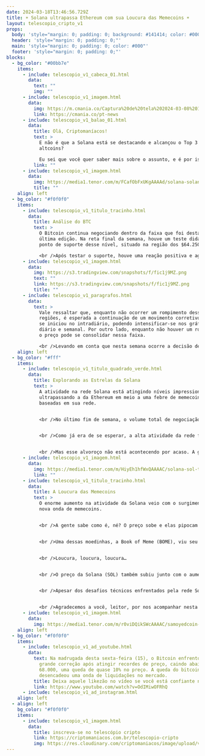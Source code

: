 ```yaml
---
date: 2024-03-18T13:46:56.729Z
title: ☀️ Solana ultrapassa Ethereum com sua Loucura das Memecoins ☀️
layout: telescopio_cripto_v1
props:
  body: 'style="margin: 0; padding: 0; background: #141414; color: #000"'
  header: 'style="margin: 0; padding: 0;"'
  main: 'style="margin: 0; padding: 0; color: #000"'
  footer: 'style="margin: 0; padding: 0;"'
blocks:
  - bg_color: "#00bb7e"
    items:
      - include: telescopio_v1_cabeca_01.html
        data:
          text: ""
          img: ""
      - include: telescopio_v1_imagem.html
        data:
          img: https://m.cmania.co/Captura%20de%20tela%202024-03-08%20115713.png
          link: https://cmania.co/pt-news
      - include: telescopio_v1_balao_01.html
        data:
          title: Olá, Criptomaníacos!
          text: >
            E não é que a Solana está se destacando e alcançou o Top 3 das
            altcoins?

            Eu sei que você quer saber mais sobre o assunto, e é por isso que escrevemos essa edição do Telescópio para ti!
          link: ""
      - include: telescopio_v1_imagem.html
        data:
          img: https://media1.tenor.com/m/FCafObFxUKgAAAAd/solana-solanasummer-baby-sun-teletubbies.gif
          title: ""
    align: left
  - bg_color: "#f0f0f0"
    items:
      - include: telescopio_v1_titulo_tracinho.html
        data:
          title: Análise do BTC
          text: >
            O Bitcoin continua negociando dentro da faixa que foi destacada na
            última edição. Na reta final da semana, houve um teste didático do
            ponto de suporte desse nível, situado na região dos $64.250. 

            <br />Após testar o suporte, houve uma reação positiva e agora aponta para um respiro de alta até a região de resistência dos $71.100.
      - include: telescopio_v1_imagem.html
        data:
          img: https://s3.tradingview.com/snapshots/f/fic1j9MZ.png
          text: ""
          link: https://s3.tradingview.com/snapshots/f/fic1j9MZ.png
          title: ""
      - include: telescopio_v1_paragrafos.html
        data:
          text: >
            Vale ressaltar que, enquanto não ocorrer um rompimento dessas
            regiões, é esperada a continuação de um movimento corretivo que já
            se iniciou no intradiário, podendo intensificar-se nos gráficos
            diário e semanal. Por outro lado, enquanto não houver um rompimento,
            o preço pode se consolidar nessa faixa.

            <br />Levando em conta que nesta semana ocorre a decisão de juros nos Estados Unidos na quarta-feira, é esperada uma tomada de decisão do Bitcoin e um movimento mais tendencioso.
    align: left
  - bg_color: "#fff"
    items:
      - include: telescopio_v1_titulo_quadrado_verde.html
        data:
          title: Explorando as Estrelas da Solana
          text: >
            A atividade na rede Solana está atingindo níveis impressionantes,
            ultrapassando a da Ethereum em meio a uma febre de memecoins
            baseadas em sua rede. 


            <br />No último fim de semana, o volume total de negociação da Solana superou o da Ethereum, atingindo US$ 3,52 bilhões, com um aumento diário de mais de US$ 1,1 bilhão em relação à rede Ethereum, de acordo com dados do DefiLlama e divulgados pela CoinTelegraph.


            <br />Como já era de se esperar, a alta atividade da rede fez com que muitas das transações falhassem por um período: houve cerca de 50% de falhas nas transações por aproximadamente 20 minutos.


            <br />Mas esse alvoroço não está acontecendo por acaso. A galera que ama uma memecoinzinha que está se esbaldando na blockchain Solana, viu?
      - include: telescopio_v1_imagem.html
        data:
          img: https://media1.tenor.com/m/HiyEh1hfWxQAAAAC/solana-sol-train-crypto-moon-up.gif
          link: ""
      - include: telescopio_v1_titulo_tracinho.html
        data:
          title: A Loucura das Memecoins
          text: >
            O enorme aumento na atividade da Solana veio com o surgimento de uma
            nova onda de memecoins. 


            <br />A gente sabe como é, né? O preço sobe e elas pipocam!


            <br />Uma dessas moedinhas, a Book of Meme (BOME), viu seu valor total de mercado sair do quase absoluto nada e alcançar US$ 1,45 bilhão em pouco mais de 2 dias. Já a Nap (NAP), aumentou sua capitalização de mercado de cerca de US$ 20 milhões para mais de US$ 330 milhões em menos de um dia.


            <br />Loucura, loucura, loucura…


            <br />O preço da Solana (SOL) também subiu junto com o aumento na atividade da rede. Esses ganhos fizeram com que a Solana ultrapassasse a Binance Coin (BNB), tornando-se a quarta maior criptomoeda em capitalização de mercado.


            <br />Apesar dos desafios técnicos enfrentados pela rede Solana, os investidores parecem otimistas em relação ao seu potencial de longo prazo. É um momento emocionante para a Solana e as memecoins baseadas nela, com o mercado cripto testemunhando uma nova onda de entusiasmo e atividade. 


            <br />Agradecemos a você, leitor, por nos acompanhar nesta jornada pelo universo cripto. Esta é apenas uma das muitas histórias fascinantes que vamos explorar juntos no Telescópio. Prepare-se para mais descobertas emocionantes e aventuras cósmicas em um ano que promete fortes emoções!
      - include: telescopio_v1_imagem.html
        data:
          img: https://media1.tenor.com/m/r0viDQikSWcAAAAC/samoyedcoin-solana.gif
    align: left
  - bg_color: "#f0f0f0"
    items:
      - include: telescopio_v1_ad_youtube.html
        data:
          text: Na madrugada desta sexta-feira (15), o Bitcoin enfrentou sua primeira
            grande correção após atingir recordes de preço, caindo abaixo de US$
            68.000, uma queda de quase 10% no preço. A queda do bitcoin
            desencadeou uma onda de liquidações no mercado.
          title: Deixa aquele likezão no vídeo se você está confiante no BTC!
          link: https://www.youtube.com/watch?v=OdIMiwOFRhQ
      - include: telescopio_v1_ad_instagram.html
    align: left
  - align: left
    bg_color: "#f0f0f0"
    items:
      - include: telescopio_v1_imagem.html
        data:
          title: inscreva-se no telescópio cripto
          link: https://criptomaniacos.com.br/telescopio-cripto
          img: https://res.cloudinary.com/criptomaniacos/image/upload/v1662133224/telescopio/inscreva-se-telescopio.png
---
```

